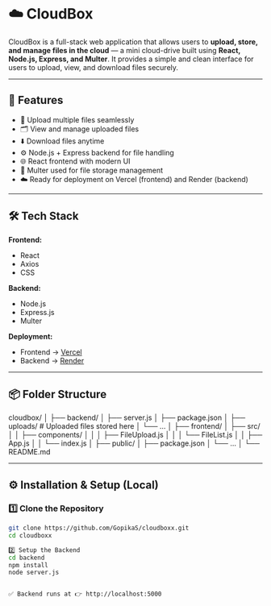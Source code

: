 # ☁️ CloudBox

CloudBox is a full-stack web application that allows users to **upload, store, and manage files in the cloud** — a mini cloud-drive built using **React, Node.js, Express, and Multer**. It provides a simple and clean interface for users to upload, view, and download files securely.

---

## 🚀 Features

- 📁 Upload multiple files seamlessly  
- 🗂️ View and manage uploaded files  
- ⬇️ Download files anytime  
- ⚙️ Node.js + Express backend for file handling  
- 🌐 React frontend with modern UI  
- 💾 Multer used for file storage management  
- ☁️ Ready for deployment on Vercel (frontend) and Render (backend)

---

## 🛠️ Tech Stack

**Frontend:**  
- React  
- Axios  
- CSS  

**Backend:**  
- Node.js  
- Express.js  
- Multer  

**Deployment:**  
- Frontend → [Vercel](https://vercel.com)  
- Backend → [Render](https://render.com)

---

## 📦 Folder Structure

cloudbox/
│
├── backend/
│ ├── server.js
│ ├── package.json
│ ├── uploads/ # Uploaded files stored here
│ └── ...
│
├── frontend/
│ ├── src/
│ │ ├── components/
│ │ │ ├── FileUpload.js
│ │ │ └── FileList.js
│ │ ├── App.js
│ │ └── index.js
│ ├── public/
│ ├── package.json
│ └── ...
│
└── README.md


---

## ⚙️ Installation & Setup (Local)

### 1️⃣ Clone the Repository

```bash
git clone https://github.com/GopikaS/cloudboxx.git
cd cloudboxx

2️⃣ Setup the Backend
cd backend
npm install
node server.js


✅ Backend runs at 👉 http://localhost:5000
